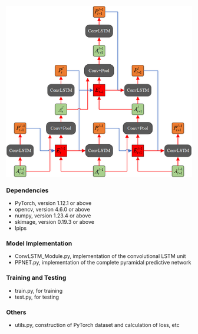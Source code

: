 
![image](Images/PPNet.png)



### Dependencies
* PyTorch, version 1.12.1 or above
* opencv, version 4.6.0 or above
* numpy, version 1.23.4 or above
* skimage, version 0.19.3 or above
* lpips



### Model Implementation
* ConvLSTM_Module.py, implementation of the convolutional LSTM unit
* PPNET.py, implementation of the complete pyramidal predictive network

### Training and Testing
* train.py, for training
* test.py, for testing

### Others
* utils.py, construction of PyTorch dataset and calculation of loss, etc



